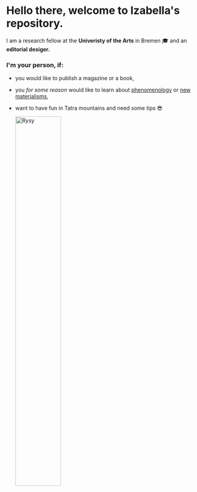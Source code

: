 # Hello there, welcome to Izabella's repository. 

   I am a research fellow at the **Univeristy of the Arts** in Bremen  🎓 and an **editorial desiger.** 
### I'm your person, if:

+ you would like to publish a magazine or a book, 

+ you _for some reason_ would like to learn about [phenomenology](https://plato.stanford.edu/entries/phenomenology) or [new materialisms](https://newmaterialism.eu), 

* want to have fun in Tatra mountains and need some tips :sunglasses:


   <img src= "https://8a.pl/8academy/wp-content/uploads/2018/04/yosemite.jpg" alt="Rysy" width=50% height=50% title="Rysy Title">
   
